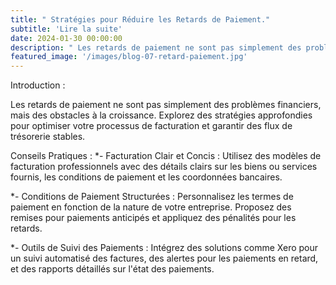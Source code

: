 ```yaml
---
title: " Stratégies pour Réduire les Retards de Paiement."
subtitle: 'Lire la suite'
date: 2024-01-30 00:00:00
description: " Les retards de paiement ne sont pas simplement des problèmes financiers, mais des obstacles à la croissance."
featured_image: '/images/blog-07-retard-paiement.jpg'
---
```


Introduction :

Les retards de paiement ne sont pas simplement des problèmes financiers, mais des obstacles à la croissance. Explorez des stratégies approfondies pour optimiser votre processus de facturation et garantir des flux de trésorerie stables.

Conseils Pratiques :
*- Facturation Clair et Concis : Utilisez des modèles de facturation professionnels avec des détails clairs sur les biens ou services fournis, les conditions de paiement et les coordonnées bancaires.

*- Conditions de Paiement Structurées : Personnalisez les termes de paiement en fonction de la nature de votre entreprise. Proposez des remises pour paiements anticipés et appliquez des pénalités pour les retards.

*- Outils de Suivi des Paiements : Intégrez des solutions comme Xero pour un suivi automatisé des factures, des alertes pour les paiements en retard, et des rapports détaillés sur l'état des paiements.